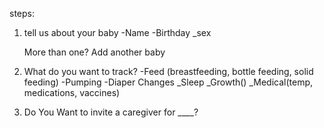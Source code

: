 steps:

1) tell us about your baby
    -Name
    -Birthday
    _sex

    More than one?  Add another baby

2) What do you want to track?
    -Feed (breastfeeding, bottle feeding, solid feeding)
    -Pumping
    -Diaper Changes
    _Sleep
    _Growth()
    _Medical(temp, medications, vaccines)

3) Do You Want to invite a caregiver for ____?

